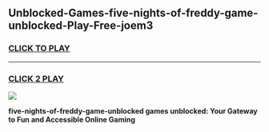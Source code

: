 
## Unblocked-Games-five-nights-of-freddy-game-unblocked-Play-Free-joem3
<h3>
<a href="https://premium76.site?title=five-nights-of-freddy-game-unblocked&ref=18A">CLICK TO PLAY</a></h3>
<hr>

<h3>
<a href="https://premium76.site?title=five-nights-of-freddy-game-unblocked&ref=18A">CLICK 2 PLAY</a>
  
</h3>

<a href="https://premium76.site?title=five-nights-of-freddy-game-unblocked&ref=18A"><img src="https://clearcache.store/games.png"></a>


**five-nights-of-freddy-game-unblocked games unblocked: Your Gateway to Fun and Accessible Online Gaming**
